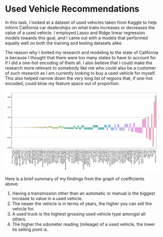 # Used Vehicle Recommendations

In this task, I looked at a dataset of used vehicles taken from Kaggle to help
inform California car dealerships on what traits increases or decreases the value 
of a used vehicle. I employed Lasso and Ridge linear regression models towards 
this goal, and I came out with a models that performed equally well on both the 
training and testing datasets alike. 

The reason why I limited my research and modeling to the state of California is
because I thought that there were too many states to have to account for if I did
a one-hot encoding of them all. I also believe that I could make the research 
more relevant to somebody like me who could also be a customer of such research
as I am currently looking to buy a used vehicle for myself. This also helped
narrow down the very long list of regions that, if one-hot encoded, could blow
my feature space out of proportion.


![lasso_coefficients](images/lasso_coefficients.PNG)

Here is a brief summary of my findings from the graph of coefficients above:
1. Having a transmission other than an automatic or manual is the biggest
increase to value in a used vehicle.
2. The newer the vehicle is in terms of years, the higher you can sell the 
vehicle for.
3. A used truck is the highest grossing used vehicle type amongst all others.
4. The higher the odometer reading (mileage) of a used vehicle, the lower
its selling point is.